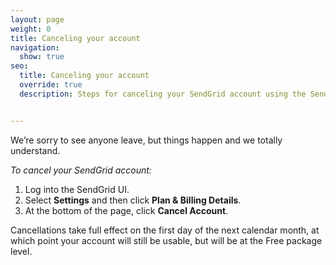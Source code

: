 ```yaml
---
layout: page
weight: 0
title: Canceling your account
navigation:
  show: true
seo:
  title: Canceling your account
  override: true
  description: Steps for canceling your SendGrid account using the SendGrid UI


---
```


We’re sorry to see anyone leave, but things happen and we totally understand.

*To cancel your SendGrid account:*

1. Log into the SendGrid UI.
1. Select **Settings** and then click **Plan & Billing Details**.
1. At the bottom of the page, click **Cancel Account**.

<call-out>

Cancellations take full effect on the first day of the next calendar month, at which point your account will still be usable, but will be at the Free package level.

</call-out>
